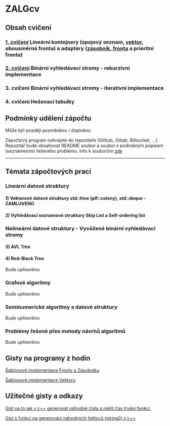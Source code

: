 # ZALGcv

## Obsah cvičení
### [1. cvičení](https://github.com/martinnovaak/ZALGcv/tree/main/cv1) Lineární kontejnery (spojový seznam, [vektor](https://gist.github.com/martinnovaak/7df4e37a710844ebd30d5d87329d9642), obousměrná fronta) a adaptéry ([zásobník, fronta](https://gist.github.com/martinnovaak/6617749869d7549c138074477d40eee3) a prioritní fronta)
### [2. cvičení](https://github.com/martinnovaak/ZALGcv/tree/main/cv2) Binární vyhledávací stromy - rekurzivní implementace
### 3. cvičení Binární vyhledávací stromy - iterativní implementace
### 4. cvičení Hešovací tabulky

## Podmínky udělení zápočtu
Může být později pozměněno / doplněno

Zápočtový program nahrajete do repozitáře (Github, Gitlab, Bitbucket, ...). Repozitář bude obsahovat README soubor a soubor s podrobným popisem (seznámením) řešeného problému. Info k souborům [zde](https://gist.github.com/martinnovaak/9ab3ea05f277dcfa50fd383077ac63af)

---

## Témata zápočtových prací

### Lineární datové struktury

#### 1) Vektorové datové struktury std::hive (plf::colony), std::deque - ZAMLUVENO

#### 2) Vyhledávací seznamové struktury Skip List a Self-ordering list

### Nelineární datové struktury - Vyvážené binární vyhledávací stromy

#### 3) AVL Tree

#### 4) Red-Black Tree


Bude upřesněno

### Grafové algoritmy

Bude upřesněno

### Seminumerické algoritmy a datové struktury

Bude upřesněno

### Problémy řešené přes metody návrhů algoritmů

Bude upřesněno

## Gisty na programy z hodin

[Šablonové implementace Fronty a Zásobníku](https://gist.github.com/martinnovaak/6617749869d7549c138074477d40eee3)

[Šablonová implementace Vektoru](https://gist.github.com/martinnovaak/7df4e37a710844ebd30d5d87329d9642)

## Užitečné gisty a odkazy

[Gist na to jak v c++ generovat náhodné čísla a měřit čas trvání funkcí.](https://gist.github.com/martinnovaak/c05999dc306db538b7c98974cca93aa8)

[Gist s funkcí na generování náhodných řetězců (stringů) v c++](https://gist.github.com/martinnovaak/260a0c35373c4ded3f2be60b2944cb03)
